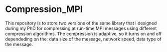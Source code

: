# Compression_MPI
This repository is to store two versions of the same library that I designed during my PhD for compressing at run-time MPI messages using different compression algorithms. The compression is adaptive, so it turns on and off dependeding on the: data size of the message, network speed, data type of the message.
